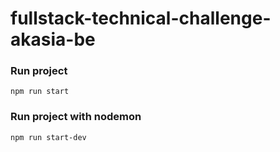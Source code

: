 # fullstack-technical-challenge-akasia-be

### Run project

```
npm run start
```

### Run project with nodemon

```
npm run start-dev
```
